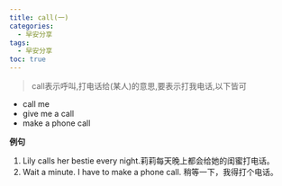 ```yaml
---
title: call(一)
categories:
  - 早安分享
tags:
  - 早安分享
toc: true 
---
```


> call表示呼叫,打电话给(某人)的意思,要表示打我电话,以下皆可

* call me
* give me a call
* make a phone call

**例句**
1. Lily calls her bestie every night.莉莉每天晚上都会给她的闺蜜打电话。
2. Wait a minute. I have to make a phone call. 稍等一下，我得打个电话。



